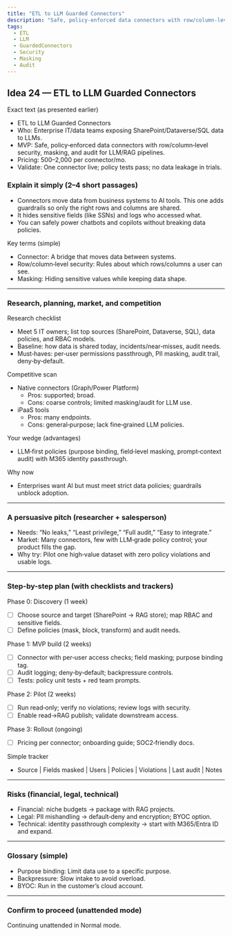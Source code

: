 ```yaml
---
title: "ETL to LLM Guarded Connectors"
description: "Safe, policy-enforced data connectors with row/column-level security, masking, and audit for LLM/RAG pipelines."
tags:
  - ETL
  - LLM
  - GuardedConnectors
  - Security
  - Masking
  - Audit
---
```


## Idea 24 — ETL to LLM Guarded Connectors

Exact text (as presented earlier)

- ETL to LLM Guarded Connectors
- Who: Enterprise IT/data teams exposing SharePoint/Dataverse/SQL data to LLMs.
- MVP: Safe, policy‑enforced data connectors with row/column‑level security, masking, and audit for LLM/RAG pipelines.
- Pricing: $500–$2,000 per connector/mo.
- Validate: One connector live; policy tests pass; no data leakage in trials.

### Explain it simply (2–4 short passages)

- Connectors move data from business systems to AI tools. This one adds guardrails so only the right rows and columns are shared.
- It hides sensitive fields (like SSNs) and logs who accessed what.
- You can safely power chatbots and copilots without breaking data policies.

Key terms (simple)

- Connector: A bridge that moves data between systems.
- Row/column‑level security: Rules about which rows/columns a user can see.
- Masking: Hiding sensitive values while keeping data shape.

---

### Research, planning, market, and competition

Research checklist

- Meet 5 IT owners; list top sources (SharePoint, Dataverse, SQL), data policies, and RBAC models.
- Baseline: how data is shared today, incidents/near‑misses, audit needs.
- Must‑haves: per‑user permissions passthrough, PII masking, audit trail, deny‑by‑default.

Competitive scan

- Native connectors (Graph/Power Platform)
  - Pros: supported; broad.
  - Cons: coarse controls; limited masking/audit for LLM use.
- iPaaS tools
  - Pros: many endpoints.
  - Cons: general‑purpose; lack fine‑grained LLM policies.

Your wedge (advantages)

- LLM‑first policies (purpose binding, field‑level masking, prompt‑context audit) with M365 identity passthrough.

Why now

- Enterprises want AI but must meet strict data policies; guardrails unblock adoption.

---

### A persuasive pitch (researcher + salesperson)

- Needs: “No leaks,” “Least privilege,” “Full audit,” “Easy to integrate.”
- Market: Many connectors, few with LLM‑grade policy control; your product fills the gap.
- Why try: Pilot one high‑value dataset with zero policy violations and usable logs.

---

### Step-by-step plan (with checklists and trackers)

Phase 0: Discovery (1 week)

- [ ] Choose source and target (SharePoint → RAG store); map RBAC and sensitive fields.
- [ ] Define policies (mask, block, transform) and audit needs.

Phase 1: MVP build (2 weeks)

- [ ] Connector with per‑user access checks; field masking; purpose binding tag.
- [ ] Audit logging; deny‑by‑default; backpressure controls.
- [ ] Tests: policy unit tests + red team prompts.

Phase 2: Pilot (2 weeks)

- [ ] Run read‑only; verify no violations; review logs with security.
- [ ] Enable read→RAG publish; validate downstream access.

Phase 3: Rollout (ongoing)

- [ ] Pricing per connector; onboarding guide; SOC2‑friendly docs.

Simple tracker

- Source | Fields masked | Users | Policies | Violations | Last audit | Notes

---

### Risks (financial, legal, technical)

- Financial: niche budgets → package with RAG projects.
- Legal: PII mishandling → default‑deny and encryption; BYOC option.
- Technical: identity passthrough complexity → start with M365/Entra ID and expand.

---

### Glossary (simple)

- Purpose binding: Limit data use to a specific purpose.
- Backpressure: Slow intake to avoid overload.
- BYOC: Run in the customer’s cloud account.

---

### Confirm to proceed (unattended mode)

Continuing unattended in Normal mode.
